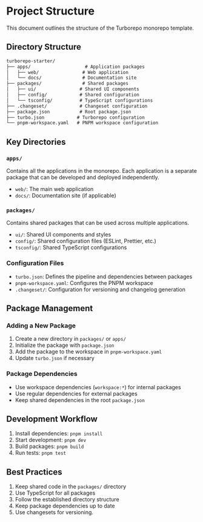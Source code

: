 # Project Structure

This document outlines the structure of the Turborepo monorepo template.

## Directory Structure

```txt
turborepo-starter/
├── apps/                    # Application packages
│   ├── web/                # Web application
│   └── docs/               # Documentation site
├── packages/               # Shared packages
│   ├── ui/                # Shared UI components
│   ├── config/            # Shared configuration
│   └── tsconfig/          # TypeScript configurations
├── .changeset/            # Changeset configuration
├── package.json           # Root package.json
├── turbo.json            # Turborepo configuration
└── pnpm-workspace.yaml   # PNPM workspace configuration
```

## Key Directories

### `apps/`

Contains all the applications in the monorepo. Each application is a separate package that can be developed and deployed independently.

- `web/`: The main web application
- `docs/`: Documentation site (if applicable)

### `packages/`

Contains shared packages that can be used across multiple applications.

- `ui/`: Shared UI components and styles
- `config/`: Shared configuration files (ESLint, Prettier, etc.)
- `tsconfig/`: Shared TypeScript configurations

### Configuration Files

- `turbo.json`: Defines the pipeline and dependencies between packages
- `pnpm-workspace.yaml`: Configures the PNPM workspace
- `.changeset/`: Configuration for versioning and changelog generation

## Package Management

### Adding a New Package

1. Create a new directory in `packages/` or `apps/`
2. Initialize the package with `package.json`
3. Add the package to the workspace in `pnpm-workspace.yaml`
4. Update `turbo.json` if necessary

### Package Dependencies

- Use workspace dependencies (`workspace:*`) for internal packages
- Use regular dependencies for external packages
- Keep shared dependencies in the root `package.json`

## Development Workflow

1. Install dependencies: `pnpm install`
2. Start development: `pnpm dev`
3. Build packages: `pnpm build`
4. Run tests: `pnpm test`

## Best Practices

1. Keep shared code in the `packages/` directory
2. Use TypeScript for all packages
3. Follow the established directory structure
4. Keep package dependencies up to date
5. Use changesets for versioning.
